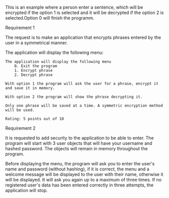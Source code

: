This is an example where a person enter a sentence, which will be encrypted if the option 1 is selected and it will be decrypted if the option 2 is selected.Option 0 will finish the programm.

Requirement 1

The request is to make an application that encrypts phrases entered by the user in a symmetrical manner.

The application will display the following menu:

    The application will display the following menu
        0. Exit the program
        1. Encrypt phrase
        2. Decrypt phrase

    With option 1 the program will ask the user for a phrase, encrypt it and save it in memory.

    With option 2 the program will show the phrase decrypting it.

    Only one phrase will be saved at a time. A symmetric encryption method will be used.

    Rating: 5 points out of 10


Requirement 2

It is requested to add security to the application to be able to enter. The program will start with 3 user objects that will have your username and hashed password. The objects will remain in memory throughout the program.

Before displaying the menu, the program will ask you to enter the user's name and password (without hashing), if it is correct, the menu and a welcome message will be displayed to the user with their name, otherwise it will be displayed. It will ask you again up to a maximum of three times. If no registered user's data has been entered correctly in three attempts, the application will stop.
